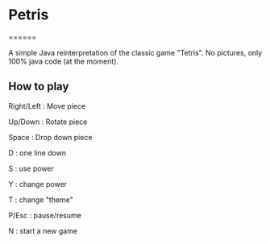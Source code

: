 # Petris
======

A simple Java reinterpretation of the classic game "Tetris". No pictures, only 100% java code (at the moment).

## How to play

Right/Left : Move piece

Up/Down : Rotate piece

Space : Drop down piece

D : one line down

S : use power

Y : change power

T : change "theme"

P/Esc : pause/resume

N : start a new game
